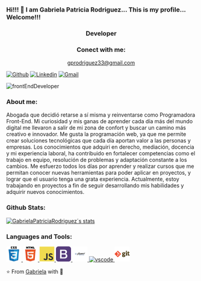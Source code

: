 ### Hi!!! 👋 I am Gabriela Patricia Rodriguez... This is my profile... Welcome!!! 

<h3 align="center">Developer</h3>

<h3 align="center">Conect with me:</h3>
<p align="center">
<a href="gprodriguez33@gmail.com" target="blank" rel="noopener noreferrer">gprodriguez33@gmail.com</a>

</p>

[![Github](https://img.shields.io/badge/-Github-000?style=flat&logo=Github&logoColor=white)](https://github.com/GabrielaPatriciaRodriguez)
[![Linkedin](https://img.shields.io/badge/-LinkedIn-blue?style=flat&logo=Linkedin&logoColor=white)](https://www.linkedin.com/in/gabrielapatriciarodriguezdesarrolladorweb)
[![Gmail](https://img.shields.io/badge/-Gmail-c14438?style=flat&logo=Gmail&logoColor=white)](mailto:gprodriguez33@gmail.com)


![frontEndDeveloper](https://user-images.githubusercontent.com/86595302/167291692-0630f003-ac27-45ce-8700-5b3b1427de40.png)

### About me:
<div>
 <p>
Abogada que decidió retarse a sí misma y reinventarse como Programadora Front-End. Mi curiosidad y mis ganas de aprender cada día más del mundo digital me llevaron a salir de mi zona de confort y buscar un camino más creativo e innovador. Me gusta la programación web, ya que me permite crear soluciones tecnológicas que cada día aportan valor a las personas y empresas. Los conocimientos que adquiri en derecho, mediación, docencia y mi experiencia laboral, ha contribuido en fortalecer competencias como el trabajo en equipo, resolución de problemas y adaptación constante a los cambios.
Me esfuerzo todos los días por aprender y realizar cursos que me permitan conocer nuevas herramientas para poder aplicar en proyectos, y lograr que el usuario tenga una grata experiencia.
Actualmente, estoy trabajando en proyectos a fin de seguir desarrollando mis habilidades y adquirir nuevos conocimientos.
</p>
</div>

### Github Stats:

[![GabrielaPatriciaRodriguez´s stats](https://github-readme-stats.vercel.app/api?username=GabrielaPatriciaRodriguez&show_icons=true&theme=radical)](https://github.com/anuraghazra/github-readme-stats)

### Languages and Tools:
<p align="left"> <a href="https://www.w3schools.com/css/" target="_blank" rel="noreferrer"> <img src="https://raw.githubusercontent.com/devicons/devicon/master/icons/css3/css3-original-wordmark.svg" alt="css3" width="40" height="40"/> </a> <a href="https://www.w3.org/html/" target="_blank" rel="noreferrer"> <img src="https://raw.githubusercontent.com/devicons/devicon/master/icons/html5/html5-original-wordmark.svg" alt="html5" width="40" height="40"/> </a> <a href="https://developer.mozilla.org/en-US/docs/Web/JavaScript" target="_blank" rel="noreferrer"> <img src="https://raw.githubusercontent.com/devicons/devicon/master/icons/javascript/javascript-original.svg" alt="javascript" width="40" height="40"/> </a> <a href="https://getbootstrap.com/" target="_blank" rel="noreferrer"> <img src="https://raw.githubusercontent.com/github/explore/80688e429a7d4ef2fca1e82350fe8e3517d3494d/topics/bootstrap/bootstrap.png" alt="Bootstrap" width="40" height="40"/> </a> <a href="https://jquery.com/" target="_blank" rel="noreferrer"> <img src="https://raw.githubusercontent.com/github/explore/80688e429a7d4ef2fca1e82350fe8e3517d3494d/topics/jquery/jquery.png" alt="jQuery" width="40" height="40"/> </a>
  <a href="https://code.visualstudio.com/" target="_blank" rel="noreferrer"> <img src="https://upload.wikimedia.org/wikipedia/commons/thumb/2/2d/Visual_Studio_Code_1.18_icon.svg/1200px-Visual_Studio_Code_1.18_icon.svg.png" alt="vscode" width="40" height="40"/> </a>
 <a href="https://git-scm.com/" target="_blank" rel="noreferrer"> <img src="https://raw.githubusercontent.com/github/explore/80688e429a7d4ef2fca1e82350fe8e3517d3494d/topics/git/git.png" alt="Git" width="40" height="40"/> </a>
</p>

 
⭐️ From [Gabriela](https://github.com/GabrielaPatriciaRodriguez) with :sparkling_heart: 
